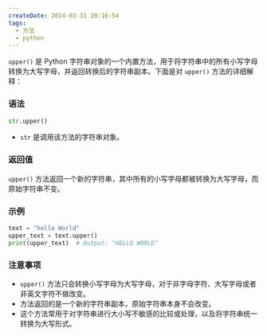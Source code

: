 ```yaml
---
createDate: 2024-03-31 20:16:54
tags:
  - 方法
  - python
---
```

`upper()` 是 Python 字符串对象的一个内置方法，用于将字符串中的所有小写字母转换为大写字母，并返回转换后的字符串副本。下面是对 `upper()` 方法的详细解释：

### 语法
```python
str.upper()
```

- `str` 是调用该方法的字符串对象。

### 返回值
`upper()` 方法返回一个新的字符串，其中所有的小写字母都被转换为大写字母，而原始字符串不变。

### 示例
```python
text = "hello World"
upper_text = text.upper()
print(upper_text)  # Output: "HELLO WORLD"
```

### 注意事项
- `upper()` 方法只会转换小写字母为大写字母，对于非字母字符、大写字母或者非英文字符不做改变。
- 方法返回的是一个新的字符串副本，原始字符串本身不会改变。
- 这个方法常用于对字符串进行大小写不敏感的比较或处理，以及将字符串统一转换为大写形式。